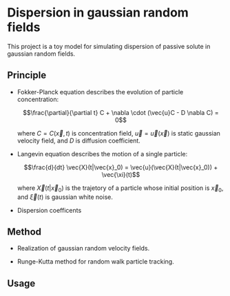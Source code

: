 # Dispersion in gaussian random fields

This project is a toy model for simulating dispersion of passive solute in gaussian random fields. 

## Principle

- Fokker-Planck equation describes the evolution of particle concentration:
  
  $$\frac{\partial}{\partial t} C + \nabla \cdot (\vec{u}C - D \nabla C) = 0$$

  where $C = C(\vec{x}, t)$ is concentration field, $\vec{u} = \vec{u}(\vec{x})$ is static gaussian velocity field, and $D$ is diffusion coefficient.
  
- Langevin equation describes the motion of a single particle:

  $$\frac{d}{dt} \vec{X}(t|\vec{x}_0) = \vec{u}(\vec{X}(t|\vec{x}_0)) + \vec{\xi}(t)$$

  where $\vec{X}(t|\vec{x}_0)$ is the trajetory of a particle whose initial position is $\vec{x}_0$, and $\vec{\xi}(t)$ is gaussian white noise.

- Dispersion coefficents

## Method

- Realization of gaussian random velocity fields.
  
- Runge-Kutta method for random walk particle tracking.

## Usage
